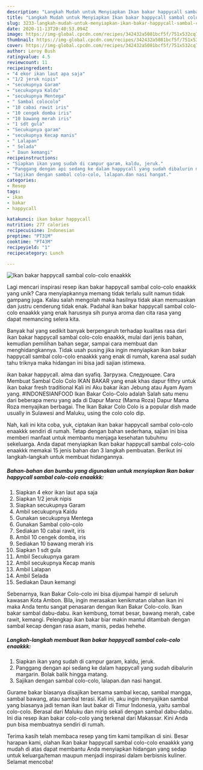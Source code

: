 ```yaml
---
description: "Langkah Mudah untuk Menyiapkan Ikan bakar happycall sambal colo-colo enaakkk, Enak Banget"
title: "Langkah Mudah untuk Menyiapkan Ikan bakar happycall sambal colo-colo enaakkk, Enak Banget"
slug: 3233-langkah-mudah-untuk-menyiapkan-ikan-bakar-happycall-sambal-colo-colo-enaakkk-enak-banget
date: 2020-11-13T20:40:53.094Z
image: https://img-global.cpcdn.com/recipes/342432a5081bcf5f/751x532cq70/ikan-bakar-happycall-sambal-colo-colo-enaakkk-foto-resep-utama.jpg
thumbnail: https://img-global.cpcdn.com/recipes/342432a5081bcf5f/751x532cq70/ikan-bakar-happycall-sambal-colo-colo-enaakkk-foto-resep-utama.jpg
cover: https://img-global.cpcdn.com/recipes/342432a5081bcf5f/751x532cq70/ikan-bakar-happycall-sambal-colo-colo-enaakkk-foto-resep-utama.jpg
author: Leroy Bush
ratingvalue: 4.5
reviewcount: 11
recipeingredient:
- "4 ekor ikan laut apa saja"
- "1/2 jeruk nipis"
- "secukupnya Garam"
- "secukupnya Kaldu"
- "secukupnya Mentega"
- " Sambal colocolo"
- "10 cabai rawit iris"
- "10 cengek domba iris"
- "10 bawang merah iris"
- "1 sdt gula"
- "Secukupnya garam"
- "secukupnya Kecap manis"
- " Lalapan"
- " Selada"
- " Daun kemangi"
recipeinstructions:
- "Siapkan ikan yang sudah di campur garam, kaldu, jeruk."
- "Panggang dengan api sedang ke dalam happycall yang sudah dibalurin margarin. Bolak balik hingga matang."
- "Sajikan dengan sambal colo-colo, lalapan.dan nasi hangat."
categories:
- Resep
tags:
- ikan
- bakar
- happycall

katakunci: ikan bakar happycall 
nutrition: 277 calories
recipecuisine: Indonesian
preptime: "PT31M"
cooktime: "PT43M"
recipeyield: "1"
recipecategory: Lunch

---
```



![Ikan bakar happycall sambal colo-colo enaakkk](https://img-global.cpcdn.com/recipes/342432a5081bcf5f/751x532cq70/ikan-bakar-happycall-sambal-colo-colo-enaakkk-foto-resep-utama.jpg)

Lagi mencari inspirasi resep ikan bakar happycall sambal colo-colo enaakkk yang unik? Cara menyiapkannya memang tidak terlalu sulit namun tidak gampang juga. Kalau salah mengolah maka hasilnya tidak akan memuaskan dan justru cenderung tidak enak. Padahal ikan bakar happycall sambal colo-colo enaakkk yang enak harusnya sih punya aroma dan cita rasa yang dapat memancing selera kita.

Banyak hal yang sedikit banyak berpengaruh terhadap kualitas rasa dari ikan bakar happycall sambal colo-colo enaakkk, mulai dari jenis bahan, kemudian pemilihan bahan segar, sampai cara membuat dan menghidangkannya. Tidak usah pusing jika ingin menyiapkan ikan bakar happycall sambal colo-colo enaakkk yang enak di rumah, karena asal sudah tahu triknya maka hidangan ini bisa jadi sajian istimewa.

ikan bakar happycall. alma dan syafiq. Загрузка. Следующее. Cara Membuat Sambal Colo Colo IKAN BAKAR yang enak khas dapur fithry untuk ikan bakar fresh traditional Kali ini Aku bakar ikan Jebung atau Ayam Ayam yang. #INDONESIANFOOD Ikan Bakar Colo-Colo adalah Salah satu menu dari beberapa menu yang ada di Dapur Maroz (Mama Roza) Dapur Mama Roza menyajikan berbagai. The Ikan Bakar Colo Colo is a popular dish made usually in Sulawesi and Maluku, using the colo colo dip.


Nah, kali ini kita coba, yuk, ciptakan ikan bakar happycall sambal colo-colo enaakkk sendiri di rumah. Tetap dengan bahan sederhana, sajian ini bisa memberi manfaat untuk membantu menjaga kesehatan tubuhmu sekeluarga. Anda dapat menyiapkan Ikan bakar happycall sambal colo-colo enaakkk memakai 15 jenis bahan dan 3 langkah pembuatan. Berikut ini langkah-langkah untuk membuat hidangannya.

<!--inarticleads1-->

##### Bahan-bahan dan bumbu yang digunakan untuk menyiapkan Ikan bakar happycall sambal colo-colo enaakkk:

1. Siapkan 4 ekor ikan laut apa saja
1. Siapkan 1/2 jeruk nipis
1. Siapkan secukupnya Garam
1. Ambil secukupnya Kaldu
1. Gunakan secukupnya Mentega
1. Gunakan  Sambal colo-colo
1. Sediakan 10 cabai rawit, iris
1. Ambil 10 cengek domba, iris
1. Sediakan 10 bawang merah iris
1. Siapkan 1 sdt gula
1. Ambil Secukupnya garam
1. Ambil secukupnya Kecap manis
1. Ambil  Lalapan
1. Ambil  Selada
1. Sediakan  Daun kemangi


Sebenarnya, Ikan Bakar Colo-colo ini bisa dijumpai hampir di seluruh kawasan Kota Ambon. Bila, ingin merasakan kenikmatan olahan ikan ini maka Anda tentu sangat penasaran dengan Ikan Bakar Colo-colo. Ikan bakar sambal dabu-dabu. ikan kembung, tomat besar, bawang merah, cabe rawit, kemangi. Pelengkap ikan bakar biar makin mantul ditambah dengan sambal kecap dengan rasa asam, manis, pedas hehehe. 

<!--inarticleads2-->

##### Langkah-langkah membuat Ikan bakar happycall sambal colo-colo enaakkk:

1. Siapkan ikan yang sudah di campur garam, kaldu, jeruk.
1. Panggang dengan api sedang ke dalam happycall yang sudah dibalurin margarin. Bolak balik hingga matang.
1. Sajikan dengan sambal colo-colo, lalapan.dan nasi hangat.


Gurame bakar biasanya disajikan bersama sambal kecap, sambal mangga, sambal bawang, atau sambal terasi. Kali ini, aku ingin menyajikan sambal yang biasanya jadi teman ikan laut bakar di Timur Indonesia, yaitu sambal colo-colo. Berasal dari Maluku dan mirip sekali dengan sambal dabu-dabu. Ini dia resep ikan bakar colo-colo yang terkenal dari Makassar. Kini Anda pun bisa membuatnya sendiri di rumah. 

Terima kasih telah membaca resep yang tim kami tampilkan di sini. Besar harapan kami, olahan Ikan bakar happycall sambal colo-colo enaakkk yang mudah di atas dapat membantu Anda menyiapkan hidangan yang sedap untuk keluarga/teman maupun menjadi inspirasi dalam berbisnis kuliner. Selamat mencoba!
